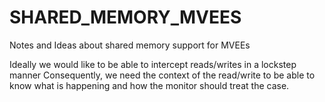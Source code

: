 # SHARED_MEMORY_MVEES
Notes and Ideas about shared memory support for MVEEs

Ideally we would like to be able to intercept reads/writes in a lockstep manner
Consequently, we need the context of the read/write to be able to know what is happening and how the monitor
should treat the case.
